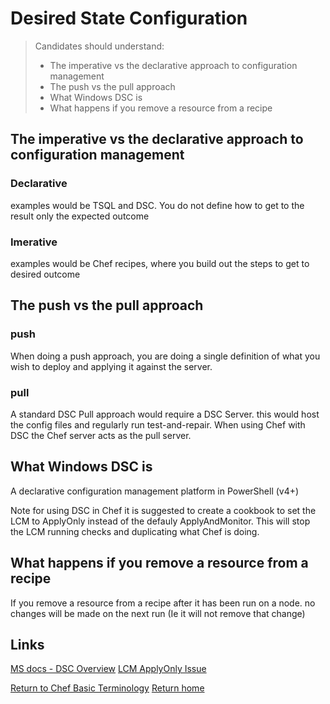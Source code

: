 # Desired State Configuration

> Candidates should understand:
>  - The imperative	vs the declarative approach to configuration management	
>  - The push vs the pull approach	
>  - What Windows DSC is						
>  - What happens if you remove a resource from a recipe	

## The imperative vs the declarative approach to configuration management	

### Declarative
examples would be TSQL and DSC. You do not define how to get to the result only the expected outcome

### Imerative
examples would be Chef recipes, where you build out the steps to get to desired outcome


## The push vs the pull approach	

### push
When doing a push approach, you are doing a single definition of what you wish to deploy and applying it against the server.

### pull
A standard DSC Pull approach would require a DSC Server. this would host the config files and regularly run test-and-repair. When using Chef with DSC the Chef server acts as the pull server.

## What Windows DSC is						
A declarative configuration management platform in PowerShell (v4+)

Note for using DSC in Chef it is suggested to create a cookbook to set the LCM to ApplyOnly instead of the defauly ApplyAndMonitor. This will stop the LCM running checks and duplicating what Chef is doing.


## What happens if you remove a resource from a recipe
If you remove a resource from a recipe after it has been run on a node. no changes will be made on the next run (Ie it will not remove that change)


## Links
[MS docs - DSC Overview](https://docs.microsoft.com/en-us/powershell/dsc/overview)
[LCM ApplyOnly Issue](https://github.com/chef/chef/issues/2470)


[Return to Chef Basic Terminology](README.md)
[Return home](../README.md)



